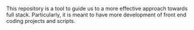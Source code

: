 This repository is a tool to guide us to a more effective approach towards full stack. Particularly, it is meant to have more development of front end coding projects and scripts.